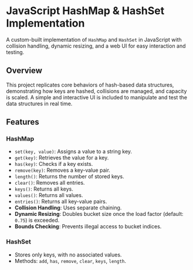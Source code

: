 #  JavaScript HashMap & HashSet Implementation

A custom-built implementation of `HashMap` and `HashSet` in JavaScript with collision handling, dynamic resizing, and a web UI for easy interaction and testing.

##  Overview

This project replicates core behaviors of hash-based data structures, demonstrating how keys are hashed, collisions are managed, and capacity is scaled. A simple and interactive UI is included to manipulate and test the data structures in real time.

##  Features

###  HashMap
- `set(key, value)`: Assigns a value to a string key.
- `get(key)`: Retrieves the value for a key.
- `has(key)`: Checks if a key exists.
- `remove(key)`: Removes a key-value pair.
- `length()`: Returns the number of stored keys.
- `clear()`: Removes all entries.
- `keys()`: Returns all keys.
- `values()`: Returns all values.
- `entries()`: Returns all key-value pairs.
- **Collision Handling**: Uses separate chaining.
- **Dynamic Resizing**: Doubles bucket size once the load factor (default: `0.75`) is exceeded.
- **Bounds Checking**: Prevents illegal access to bucket indices.

###  HashSet
- Stores only keys, with no associated values.
- Methods: `add`, `has`, `remove`, `clear`, `keys`, `length`.
